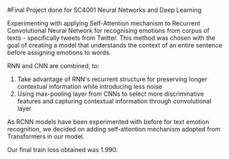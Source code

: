 #Final Project done for SC4001 Neural Networks and Deep Learning

Experimenting with applying Self-Attention mechanism to Recurrent Convolutional Neural Network for recognising emotions from corpus of texts - specifically tweets from Twitter.
This method was chosen with the goal of creating a model that understands the context of an entire sentence before assigning emotions to words.

RNN and CNN are combined, to:
1) Take advantage of RNN's recurrent structure for preserving longer contextual information while introducing less noise
2) Using max-pooling layer from CNNs to select more discriminative features and capturing contextual information through convolutional layer

As RCNN models have been experimented with before for text emotion recognition, we decided on adding self-attention mechanism adopted from Transformers in our model.

Our final train loss obtained was 1.990.
